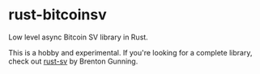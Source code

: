 # rust-bitcoinsv

Low level async Bitcoin SV library in Rust.

This is a hobby and experimental. If you're looking for a complete library, check out [rust-sv](https://docs.rs/sv/latest/sv/)
by Brenton Gunning.



